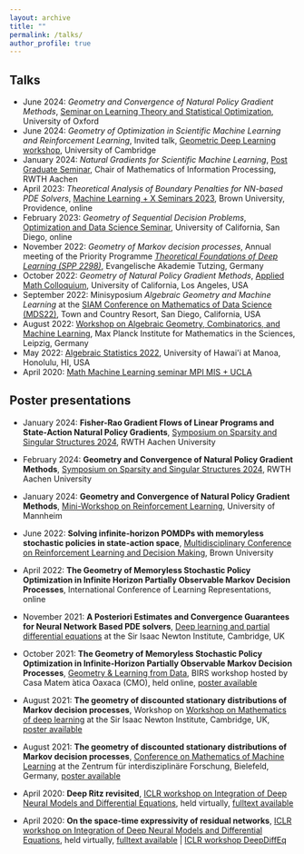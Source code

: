 ```yaml
---
layout: archive
title: ""
permalink: /talks/
author_profile: true
---
```



## Talks
* June 2024: *Geometry and Convergence of Natural Policy Gradient Methods*, [Seminar on Learning Theory and Statistical Optimization](https://github.com/oxcsml/ML_bazaar/wiki/Learning-Theory-and-Statistical-Optimization), University of Oxford
* June 2024: *Geometry of Optimization in Scientific Machine Learning and Reinforcement Learning*, Invited talk, [Geometric Deep Learning workshop](https://maths4dl.ac.uk/newsevents/geometric-deep-learning-workshop-university-of-cambridge-10-12-june-2024), University of Cambridge
* January 2024: *Natural Gradients for Scientific Machine Learning*, [Post Graduate Seminar](https://www.mathc.rwth-aachen.de/news/passed_talks/), Chair of Mathematics of Information Processing, RWTH Aachen
* April 2023: *Theoretical Analysis of Boundary Penalties for NN-based PDE Solvers*, [Machine Learning + X Seminars 2023](https://sites.brown.edu/crunch-group/seminars/machine-learning-x-seminars/machine-learning-x-seminars-2023/), Brown University, Providence, online
* February 2023: *Geometry of Sequential Decision Problems*, [Optimization and Data Science Seminar](https://mathweb.ucsd.edu/~njw/Teaching/OptimSeminar/OptSeminar_sp23.html), University of California, San Diego, online
* November 2022: *Geometry of Markov decision processes*, Annual meeting of the Priority Programme [*Theoretical Foundations of Deep Learning (SPP 2298)*](https://www.foundationsofdl.de/), Evangelische Akademie Tutzing, Germany
* October 2022: *Geometry of Natural Policy Gradient Methods*, [Applied Math Colloquium](https://secure.math.ucla.edu/seminars/show_quarter.php?type=Applied%20Colloquium), University of California, Los Angeles, USA
* September 2022: Minisyposium  *Algebraic Geometry and Machine Learning* at the [SIAM Conference on Mathematics of Data Science (MDS22)](https://www.siam.org/conferences/cm/conference/mds22), Town and Country Resort, San Diego, California, USA
* August 2022: [Workshop on Algebraic Geometry, Combinatorics, and Machine Learning](https://www.mis.mpg.de/calendar/conferences/2022/caml.html), Max Planck Institute for Mathematics in the Sciences, Leipzig, Germany
* May 2022: [Algebraic Statistics 2022](https://sites.google.com/iit.edu/as2022), University of Hawai'i at Manoa, Honolulu, HI, USA
* April 2020: [Math Machine Learning seminar MPI MIS + UCLA](https://www.mis.mpg.de/montufar/seminars/math-ml-seminar.html)

## Poster presentations

* January 2024: **Fisher-Rao Gradient Flows of Linear Programs and State-Action Natural Policy Gradients**,
[Symposium on Sparsity and Singular Structures 2024](https://sfb1481.rwth-aachen.de/symposium24), RWTH Aachen University

* February 2024: **Geometry and Convergence of Natural Policy Gradient Methods**,
[Symposium on Sparsity and Singular Structures 2024](https://sfb1481.rwth-aachen.de/symposium24), RWTH Aachen University

* January 2024: **Geometry and Convergence of Natural Policy Gradient Methods**,
[Mini-Workshop on Reinforcement Learning](https://www.wim.uni-mannheim.de/doering/conferences/rl-2024#c352048), University of Mannheim

* June 2022: **Solving infinite-horizon POMDPs with memoryless stochastic policies in state-action space**,
[Multidisciplinary Conference on Reinforcement Learning and Decision Making](https://rldm.org/), Brown University

* April 2022: **The Geometry of Memoryless Stochastic Policy Optimization in Infinite Horizon Partially Observable
Markov Decision Processes**,
International Conference of Learning Representations, online

* November 2021: **A Posteriori Estimates and Convergence Guarantees for Neural Network Based PDE solvers**,
[Deep learning and partial differential equations](https://www.newton.ac.uk/event/mdlw03/) at the Sir Isaac Newton Institute, Cambridge, UK

* October 2021: **The Geometry of Memoryless Stochastic Policy Optimization in Infinite-Horizon Partially Observable Markov Decision Processes**,
[Geometry & Learning from Data](http://www.birs.ca/events/2021/5-day-workshops/21w5239), BIRS workshop hosted by Casa Matem ́atica Oaxaca (CMO), held online, 
[poster available](/files/poster_geometry_stationary_distributions-2.pdf)

* August 2021: **The geometry of discounted stationary distributions of Markov decision processes**,
Workshop on [Workshop on Mathematics of deep learning](https://www.newton.ac.uk/event/mdl/) at the Sir Isaac Newton Institute, Cambridge, UK,
[poster available](/files/poster_geometry_stationary_distributions.pdf)

* August 2021: **The geometry of discounted stationary distributions of Markov decision processes**,
[Conference on Mathematics of Machine Learning](https://www.mis.mpg.de/calendar/conferences/2021/mml2021.html) at the Zentrum für interdisziplinäre Forschung, Bielefeld, Germany,
[poster available](/files/poster_geometry_stationary_distributions.pdf)

* April 2020: **Deep Ritz revisited**,
[ICLR workshop on Integration of Deep Neural Models and Differential Equations](http://iclr2020deepdiffeq.rice.edu/), held virtually, 
[fulltext available](https://arxiv.org/abs/1912.03937)

* April 2020: **On the space-time expressivity of  residual  networks**,
[ICLR workshop on Integration of Deep Neural Models and Differential Equations](http://iclr2020deepdiffeq.rice.edu/), held virtually,
[fulltext available](https://arxiv.org/abs/1910.09599) | [ICLR workshop DeepDiffEq](http://iclr2020deepdiffeq.rice.edu/)

